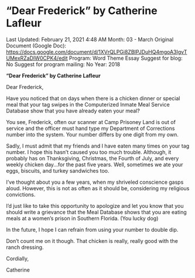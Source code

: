 # “Dear Frederick” by Catherine Lafleur

Last Updated: February 21, 2021 4:48 AM
Month: 03 - March
Original Document (Google Doc): https://docs.google.com/document/d/1XVrQLPGi8ZBIPJDuHQ4mgoA3IgvTUMexRZaDIW0CPK4/edit
Program: Word Theme Essay
Suggest for blog: No
Suggest for program mailing: No
Year: 2018

**“Dear Frederick” by Catherine Lafleur**

Dear Frederick,

Have you noticed that on days when there is a chicken dinner or special meal that your tag swipes in the Computerized Inmate Meal Service Database show that you have already eaten your meal?

You see, Frederick, often our scanner at Camp Prisoney Land is out of service and the officer must hand type my Department of Corrections number into the system. Your number differs by one digit from my own.

Sadly, I must admit that my friends and I have eaten many times on your tag number. I hope this hasn’t caused you too much trouble. Although, it probably has on Thanksgiving, Christmas, the Fourth of July, and every weekly chicken day...for the past five years. Well, sometimes we ate your eggs, biscuits, and turkey sandwiches too.

I’ve thought about you a few years, when my shriveled conscience gasps aloud. However, this is not as often as it should be, considering my religious convictions.

I’d just like to take this opportunity to apologize and let you know that you should write a grievance that the Meal Database shows that you are eating meals at a women’s prison in Southern Florida. (You lucky dog)

In the future, I hope I can refrain from using your number to double dip.

Don’t count me on it though. That chicken is really, really good with the ranch dressing.

Cordially,

Catherine